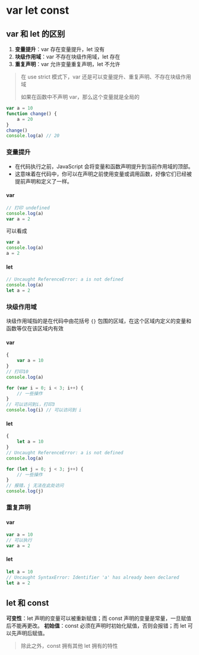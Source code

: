 # var let const

## var 和 let 的区别

1. **变量提升**：var 存在变量提升，let 没有
2. **块级作用域**：var 不存在块级作用域，let 存在
3. **重复声明**：var 允许变量重复声明，let 不允许

> 在 use strict 模式下，var 还是可以变量提升、重复声明、不存在块级作用域
>
> 如果在函数中不声明 var，那么这个变量就是全局的

```js
var a = 10
function change() {
    a = 20
}
change()
console.log(a) // 20
```

### 变量提升

-   在代码执行之前，JavaScript 会将变量和函数声明提升到当前作用域的顶部。
-   这意味着在代码中，你可以在声明之前使用变量或调用函数，好像它们已经被提前声明和定义了一样。

#### var

```js
// 打印 undefined
console.log(a)
var a = 2
```

可以看成

```js
var a
console.log(a)
a = 2
```

#### let

```js
// Uncaught ReferenceError: a is not defined
console.log(a)
let a = 2
```

### 块级作用域

块级作用域指的是在代码中由花括号 `{}` 包围的区域，在这个区域内定义的变量和函数等仅在该区域内有效

#### var

```js
{
    var a = 10
}
// 打印10
console.log(a)

for (var i = 0; i < 3; i++) {
    // 一些操作
}
// 可以访问到i，打印3
console.log(i) // 可以访问到 i
```

#### let

```js
{
    let a = 10
}
// Uncaught ReferenceError: a is not defined
console.log(a)
```

```js
for (let j = 0; j < 3; j++) {
    // 一些操作
}
// 报错，j 无法在此处访问
console.log(j)
```

### 重复声明

#### var

```js
var a = 10
// 可以执行
var a = 2
```

#### let

```js
let a = 10
// Uncaught SyntaxError: Identifier 'a' has already been declared
let a = 2
```

## let 和 const

**可变性**：let 声明的变量可以被重新赋值；而 const 声明的变量是常量，一旦赋值后不能再更改。
**初始值**：const 必须在声明时初始化赋值，否则会报错；而 let 可以先声明后赋值。

> 除此之外，const 拥有其他 let 拥有的特性
